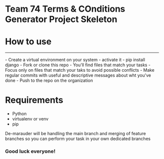 # Team 74 Terms & COnditions Generator Project Skeleton

# How to use

<hr>
  - Create a virtual environment on your system
  - activate it
  - pip install django
  - Fork or clone this repo
  - You'll find files that match your tasks
  - Focus only on files that match your taks to avoid possible conflicts
  - Make regular commits with useful and descriptive messages about wht you've done
  - Push to the repo on the organization

# Requirements

  - Python
  - virtualenv or venv
  - pip

De-marauder will be handling the main branch and merging of feature branches so you can perform your task in your own dedicated branches

### Good luck everyone!
